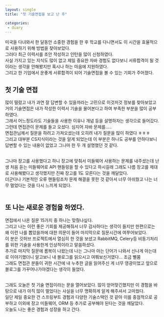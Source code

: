 ```yaml
---
layout: single
title: "첫 기술면접을 보고 난 후"

categories:
 - diary
---
```


미국을 다녀와서 한 달동안 소중한 경험을 한 후 학교를 다니면서도 이 시간을 효율적으로 사용하기 위해 방법을 찾아보았다. <br>
그러다 최근 이력서를 초안 작성하고 인턴을 많이 신청하였다. <br>
사실 가지고 있는 지식도 많이 없고 제일 중요한 자바 경험도 없다보니 서류합격이 될 것이라는 생각을 안해봤지만 혹시나 하는 마음에 지원하였다. <br>
그리고 한 기업에서 운좋게 서류합격이 되어 기술면접을 볼 수 있는 기회가 주어졌다. <br>

## 첫 기술 면접
많이 떨렸고 내가 과연 잘 답변할 수 있을까라는 고민으로 이것저것 정보를 찾아보았고 거의 기술면접은 내가 작성한 이력서 기술을 물어본다고 하여 부족한 부분을 많이 공부하였다. <br>
그래서 어느정도라도 기술들을 사용한 이유나 개념 등을 설명하자는 생각으로 들어갔다. <br>
그런데 면접관이 문제를 들고 오셨다. 심지어 자바 문제를..... <br>
면접관님께서 질문을 하려고 가져오셨는데 오히려 내가 질문을 많이 하였다 ㅎㅎㅎ <br>
그리고 대부분 CS지식이라는 것을 알게 되었는데 이 부분은 하나도 공부를 안하다보니 답변할 수 있는 내용이 없었고 그나마 한 두 개 설명했던 것 같다. <br> <br>

그나마 장고를 사용했다고 하니 장고에 맞춰서 미들웨어 사용하는 문제를 내주셨는데 난생 처음 듣는 미들웨어로 API 핸들링을 할 수 있다고 하시길래 그래도 나름 장고를 제대로 사용해봤다고 생각했지만 진짜 장고를 1도 모른다는 것을 깨달았다. <br>
더군다나 기본적인 오류 핸들링조차 문제 해결을 못한 것 같아서 너무 아쉬웠고 나는 너무 멀었다는 것을 다시 느끼게 되었다. <br> <br>

## 또 나는 새로운 경험을 하였다.
면접에서 나온 질문 15가지 중 하나는 맞췄나싶다. <br>
그리고 나는 이런 좋은 기회를 제공해줘서 너무 감사하다는 생각이 들지만 한편으로는 왜 이런 나를 뽑았을까에 대한 의문이 들어 마지막으로 질문시간에 여쭈어보았다. <br>
이 분은 깃허브 프로젝트에서 열심히 한 것을 보셨고 RabbitMQ, Celery등 비동기처리를 위한 기술을 사용한게 인상적이라고 말씀하셨다. <br>
추가로 마지막 질문에 롬복이 나왔는데 나는 그나마 아는 단어가 나와서 신나게 아는대로 이야기했더니 알고보니 내 블로그를 읽으시고 여쭤보신거였다... 조금 뻘쭘 <br>
그래도 면접관 분들이 귀한 시간에 내 누추한 글을 읽어주신 게 너무 영광이었고 앞으로 블로그를 가꾸어나가야겠다는 생각이 들었다. <br> <br>

그래도 오늘은 첫 기술 면접이라는 문을 열어보았다. 많이 얻어맞긴했지만 이 경험을 바탕으로 내가 아직 많이 멀었다는 사실을 너무 명확하게 알게 해주셔서 고마웠다. <br>
일단 제일 중요한 건 스프링부트 경험과 다양한 기술스택인 것 같아 이를 중점적으로 공부하고 이외에 장고 미들웨어, ORM 등 추가로 공부해야 된다는 것을 깨달았다. <br>
오늘도 나는 좋은 경험과 성장을 하고 간다. <br>
